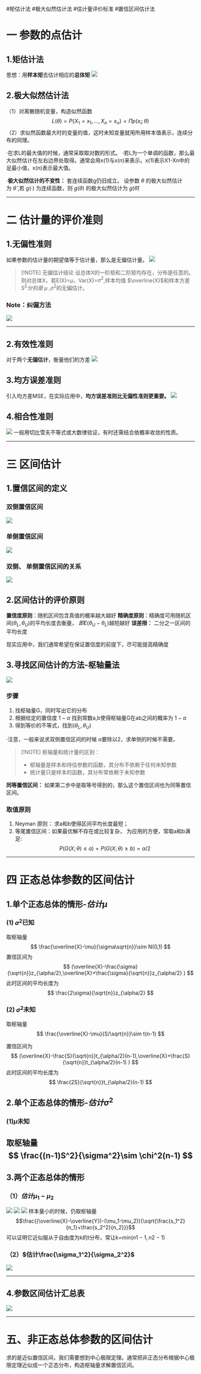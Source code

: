 #矩估计法 #极大似然估计法 #估计量评价标准 #置信区间估计法 
# 一 参数的点估计
## 1.矩估计法
思想：用**样本矩**去估计相应的**总体矩**
![](Attachments/7-统计量与抽样分布_image_1.png)
## 2.极大似然估计法
（1）对离散随机变量，构造似然函数
$$
L(\theta)=P\{X_1=x_1,...,X_n=x_n\}=\Pi p(x_i;\theta)
$$
（2）求似然函数最大时的变量的值，这时未知变量就用所用样本值表示，连续分布的同理。

·在求L的最大值的时候，通常采取取对数的形式。
·若L为一个单调的函数，那么最大似然估计在左右边界处取得。通常会用x(1)与x(n)来表示。x(1)表示X1-Xn中的足最小值，x(n)表示最大值。

·**极大似然估计的不变性：** 套连续函数g仍旧成立。
	设参数 $\theta$ 的极大似然估计为 $\hat{\theta}$ ,若 $g(·)$ 为连续函数，则 $g(\theta)$ 的极大似然估计为 $g(\hat{\theta})$

---

# 二 估计量的评价准则
## 1.无偏性准则
如果参数的估计量的期望值等于估计量，那么是无偏估计量。
![](Attachments/7-统计量与抽样分布_image_2.png)

> [!NOTE] 无偏估计结论
> 设总体X的一阶矩和二阶矩均存在，分布是任意的。
则对总体X，若E(X)=$\mu$，Var(X)=$\sigma^2$,样本均值 $\overline{X}$和样本方差 $S^2$$分别是$ $\mu$ ,$\sigma^2$的无偏估计。
### Note：纠偏方法
![](Attachments/7-统计量与抽样分布_image_3.png)

---
## 2.有效性准则
对于两个**无偏估计**，衡量他们的方差
![](Attachments/7-统计量与抽样分布_image_4.png)
## 3.均方误差准则
引入均方差MSE，在实际应用中，**均方误差准则比无偏性准则更重要。**
![](Attachments/7-统计量与抽样分布_image_5.png)
## 4.相合性准则
![](Attachments/7-统计量与抽样分布_image_6.png)
一般用切比雪夫不等式或大数律验证，有时还需结合依概率收敛的性质。

---
# 三 区间估计
## 1.置信区间的定义
### 双侧置信区间
![](Attachments/7-统计量与抽样分布_image_7.png)
### 单侧置信区间
![](Attachments/7-统计量与抽样分布_image_8.png)
### 双侧、 单侧置信区间的关系
![](Attachments/7-统计量与抽样分布_image_9.png)
## 2.区间估计的评价原则
**置信度原则**：随机区间包含真值的概率越大越好
**精确度原则**：精确度可用随机区间$(\theta_L,\theta_U )$的平均长度去衡量， $即E(\theta_U-\theta_L)$越短越好
**误差限：** 二分之一区间的平均长度

现实应用中，我们通常希望在保证置信度的前提下，尽可能提高精确度
## 3.寻找区间估计的方法-枢轴量法
![](Attachments/7-统计量与抽样分布_image_10.png)
### 步骤
1. 找枢轴量G，同时写出它的分布
2. 根据给定的置信度 $1-\alpha$ 找到常数a,b使得枢轴量G在ab之间的概率为 $1-\alpha$ 
3. 得到等价的不等式，找到$(\theta_L,\theta_U )$

·注意，一般来说求双侧置信区间的时候 $\alpha$要除以2，求单侧的时候不需要。

> [!NOTE] 枢轴量和统计量的区别：
> - 枢轴量是样本和待估参数的函数，其分布不依赖于任何未知参数
>- 统计量只是样本的函数，其分布常依赖于未知参数

**同等置信区间：** 如果第二步中是取等号得到的，那么这个置信区间也为同等置信区间。

### 取值原则
1. Neyman 原则： 求a和b使得区间平均长度最短；
2. 等尾置信区间：如果最优解不存在或比较复杂， 为应用的方便，常取a和b满足:
$$
P(G(X;\theta)\leq a )=P(G(X;\theta)\geq b )=\alpha/2
$$
---
# 四 正态总体参数的区间估计
## 1.单个正态总体的情形-$估计\mu$
### (1) $\sigma^2$已知
取枢轴量
$$
\frac{\overline{X}-\mu}{\sigma\sqrt{n}}\sim N(0,1)
$$
置信区间为
$$
(\overline{X}-\frac{\sigma}{\sqrt{n}}z_{\alpha/2},\overline{X}+\frac{\sigma}{\sqrt{n}}z_{\alpha/2} )
$$
此时区间的平均长度为
$$
\frac{2\sigma}{\sqrt{n}}z_{\alpha/2}
$$
### (2) $\sigma^2$未知
取枢轴量
$$
\frac{\overline{X}-\mu}{S/\sqrt{n}}\sim t(n-1)
$$

置信区间为
$$
(\overline{X}-\frac{S}{\sqrt{n}}t_{\alpha/2}(n-1),\overline{X}+\frac{S}{\sqrt{n}}t_{\alpha/2}(n-1) )
$$
此时区间的平均长度为
$$
\frac{2S}{\sqrt{n}}t_{\alpha/2}(n-1)
$$
## 2.单个正态总体的情形-$估计\sigma^2$
### (1)$\mu$未知
取枢轴量
$$
\frac{(n-1)S^2}{\sigma^2}\sim \chi^2(n-1)
$$
---
## 3.两个正态总体的情形
### （1）$估计\mu_1-\mu_2$
![](Attachments/7-统计量与抽样分布_image_11.png)
![](Attachments/7-统计量与抽样分布_image_12.png)
![](Attachments/7-统计量与抽样分布_image_13.png)
样本量小的时候，仍取枢轴量 $$\frac{(\overline{X}-\overline{Y})-(\mu_1-\mu_2)}{\sqrt{\frac{s_1^2}{n_1}+\frac{s_2^2}{n_2}}}$$可以证明它近似服从于自由度为k的t分布，常让k=$min(n1-1,n2-1)$
### （2）$估计\frac{\sigma_1^2}{\sigma_2^2}$
![](Attachments/7-统计量与抽样分布_image_14.png)

---
## 4.参数区间估计汇总表
![](Attachments/7-统计量与抽样分布_image_15.png)

---
# 五、非正态总体参数的区间估计
求的是近似置信区间，我们需要想到中心极限定理。通常把非正态分布根据中心极限定理近似成一个正态分布，构造枢轴量求解置信区间。
